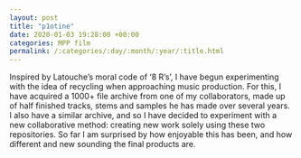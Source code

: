 ```yaml
---
layout: post
title: "p1otine"
date: 2020-01-03 19:28:00 +00:00
categories: MPP film
permalink: /:categories/:day/:month/:year/:title.html
---
```


Inspired by Latouche’s moral code of ‘8 R’s’, I have begun experimenting with the idea of recycling when approaching music production. For this, I have acquired a 1000+ file archive from one of my collaborators, made up of half finished tracks, stems and samples he has made over several years. I also have a similar archive, and so I have decided to experiment with a new collaborative method: creating new work solely using these two repositories. So far I am surprised by how enjoyable this has been, and how different and new sounding the final products are. 
